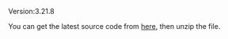 Version:3.21.8

You can get the latest source code from [here](https://obssdk.obs.cn-north-1.myhuaweicloud.com/current/go/go.zip),
then unzip the file.
